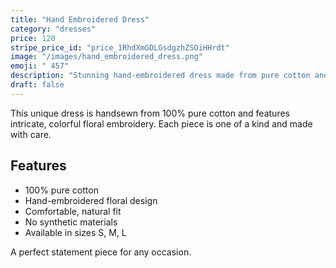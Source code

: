 ```yaml
---
title: "Hand Embroidered Dress"
category: "dresses"
price: 120
stripe_price_id: "price_1RhdXmGDLGsdgzhZSOiHHrdt"
image: "/images/hand_embroidered_dress.png"
emoji: " 457"
description: "Stunning hand-embroidered dress made from pure cotton and adorned with colorful floral embroidery. One of a kind."
draft: false
---
```


This unique dress is handsewn from 100% pure cotton and features intricate, colorful floral embroidery. Each piece is one of a kind and made with care.

## Features
- 100% pure cotton
- Hand-embroidered floral design
- Comfortable, natural fit
- No synthetic materials
- Available in sizes S, M, L

A perfect statement piece for any occasion. 